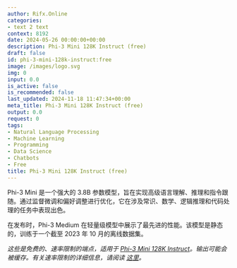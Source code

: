 ```yaml
---
author: Rifx.Online
categories:
- text 2 text
context: 8192
date: 2024-05-26 00:00:00+00:00
description: Phi-3 Mini 128K Instruct (free)
draft: false
id: phi-3-mini-128k-instruct:free
image: /images/logo.svg
img: 0
input: 0.0
is_active: false
is_recommended: false
last_updated: 2024-11-18 11:47:34+00:00
meta_title: Phi-3 Mini 128K Instruct (free)
output: 0.0
request: 0
tags:
- Natural Language Processing
- Machine Learning
- Programming
- Data Science
- Chatbots
- Free
title: Phi-3 Mini 128K Instruct (free)
---
```




Phi-3 Mini 是一个强大的 3.8B 参数模型，旨在实现高级语言理解、推理和指令跟随。通过监督微调和偏好调整进行优化，它在涉及常识、数学、逻辑推理和代码处理的任务中表现出色。

在发布时，Phi-3 Medium 在轻量级模型中展示了最先进的性能。该模型是静态的，训练于一个截至 2023 年 10 月的离线数据集。

_这些是免费的、速率限制的端点，适用于 [Phi-3 Mini 128K Instruct](/microsoft/phi-3-mini-128k-instruct)。输出可能会被缓存。有关速率限制的详细信息，请阅读 [这里](/docs/limits)。_

